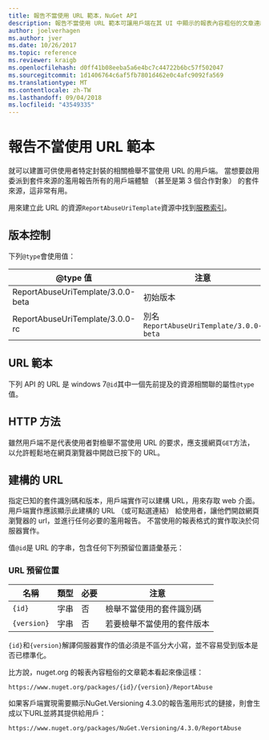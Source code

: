 ```yaml
---
title: 報告不當使用 URL 範本，NuGet API
description: 報告不當使用 URL 範本可讓用戶端在其 UI 中顯示的報表內容粗俗的文章連結。
author: joelverhagen
ms.author: jver
ms.date: 10/26/2017
ms.topic: reference
ms.reviewer: kraigb
ms.openlocfilehash: d0ff41b08eeba5a6e4bc7c44722b6bc57f502047
ms.sourcegitcommit: 1d1406764c6af5fb7801d462e0c4afc9092fa569
ms.translationtype: MT
ms.contentlocale: zh-TW
ms.lasthandoff: 09/04/2018
ms.locfileid: "43549335"
---
```

# <a name="report-abuse-url-template"></a>報告不當使用 URL 範本

就可以建置可供使用者特定封裝的相關檢舉不當使用 URL 的用戶端。 當想要啟用委派到套件來源的濫用報告所有的用戶端體驗 （甚至是第 3 個合作對象） 的套件來源，這非常有用。

用來建立此 URL 的資源`ReportAbuseUriTemplate`資源中找到[服務索引](service-index.md)。

## <a name="versioning"></a>版本控制

下列`@type`會使用值：

@type 值                       | 注意
--------------------------------- | -----
ReportAbuseUriTemplate/3.0.0-beta | 初始版本
ReportAbuseUriTemplate/3.0.0-rc   | 別名 `ReportAbuseUriTemplate/3.0.0-beta`

## <a name="url-template"></a>URL 範本

下列 API 的 URL 是 windows 7`@id`其中一個先前提及的資源相關聯的屬性`@type`值。

## <a name="http-methods"></a>HTTP 方法

雖然用戶端不是代表使用者對檢舉不當使用 URL 的要求，應支援網頁`GET`方法，以允許輕鬆地在網頁瀏覽器中開啟已按下的 URL。

## <a name="construct-the-url"></a>建構的 URL

指定已知的套件識別碼和版本，用戶端實作可以建構 URL，用來存取 web 介面。 用戶端實作應該顯示此建構的 URL （或可點選連結） 給使用者，讓他們開啟網頁瀏覽器的 url，並進行任何必要的濫用報告。 不當使用的報表格式的實作取決於伺服器實作。

值`@id`是 URL 的字串，包含任何下列預留位置語彙基元：

### <a name="url-placeholders"></a>URL 預留位置

名稱        | 類型    | 必要 | 注意
----------- | ------- | -------- | -----
`{id}`      | 字串  | 否       | 檢舉不當使用的套件識別碼
`{version}` | 字串  | 否       | 若要檢舉不當使用的套件版本

`{id}`和`{version}`解譯伺服器實作的值必須是不區分大小寫，並不容易受到版本是否已標準化。

比方說，nuget.org 的報表內容粗俗的文章範本看起來像這樣：

    https://www.nuget.org/packages/{id}/{version}/ReportAbuse

如果客戶端實現需要顯示NuGet.Versioning 4.3.0的報告濫用形式的鏈接，則會生成以下URL並將其提供給用戶：

    https://www.nuget.org/packages/NuGet.Versioning/4.3.0/ReportAbuse
